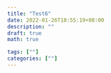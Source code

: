 ```yaml
---
title: "Test6"
date: 2022-01-26T18:55:19+08:00
description: ""
draft: true
math: true

tags: [""]
categories: [""]
---
```


